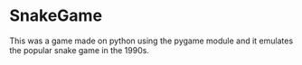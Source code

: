 # SnakeGame
This was a game made on python using the pygame module and it emulates the popular snake game in the 1990s.
